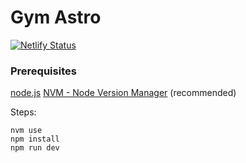 # Gym Astro

[![Netlify Status](https://api.netlify.com/api/v1/badges/12a98394-f8bb-492c-95d7-378da0c13e5c/deploy-status)](https://app.netlify.com/sites/gym-astro/deploys)

### Prerequisites
[node.js](https://nodejs.org/)
[NVM - Node Version Manager](https://github.com/nvm-sh/nvm) (recommended)

Steps:
```
nvm use
npm install
npm run dev
```
